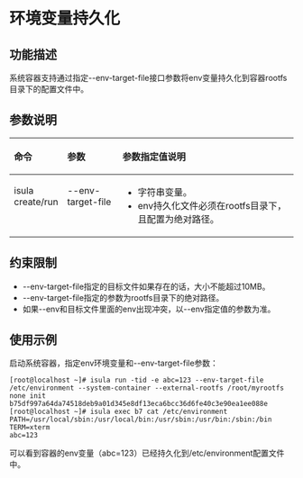 # 环境变量持久化

## 功能描述

系统容器支持通过指定--env-target-file接口参数将env变量持久化到容器rootfs目录下的配置文件中。

## 参数说明

<a name="zh-cn_topic_0182200839_table1869210387418"></a>
<table><thead align="left"><tr id="zh-cn_topic_0182200839_row1569373816419"><th class="cellrowborder" valign="top" width="16.28%" id="mcps1.1.4.1.1"><p id="zh-cn_topic_0182200839_p106936387415"><a name="zh-cn_topic_0182200839_p106936387415"></a><a name="zh-cn_topic_0182200839_p106936387415"></a>命令</p>
</th>
<th class="cellrowborder" valign="top" width="19.73%" id="mcps1.1.4.1.2"><p id="zh-cn_topic_0182200839_p15693173814112"><a name="zh-cn_topic_0182200839_p15693173814112"></a><a name="zh-cn_topic_0182200839_p15693173814112"></a>参数</p>
</th>
<th class="cellrowborder" valign="top" width="63.99%" id="mcps1.1.4.1.3"><p id="zh-cn_topic_0182200839_p14522811181"><a name="zh-cn_topic_0182200839_p14522811181"></a><a name="zh-cn_topic_0182200839_p14522811181"></a>参数指定值说明</p>
</th>
</tr>
</thead>
<tbody><tr id="zh-cn_topic_0182200839_row12693163810415"><td class="cellrowborder" valign="top" width="16.28%" headers="mcps1.1.4.1.1 "><p id="zh-cn_topic_0182200839_p66931838134110"><a name="zh-cn_topic_0182200839_p66931838134110"></a><a name="zh-cn_topic_0182200839_p66931838134110"></a>isula create/run</p>
</td>
<td class="cellrowborder" valign="top" width="19.73%" headers="mcps1.1.4.1.2 "><p id="zh-cn_topic_0182200839_p08101647154218"><a name="zh-cn_topic_0182200839_p08101647154218"></a><a name="zh-cn_topic_0182200839_p08101647154218"></a>--env-target-file</p>
</td>
<td class="cellrowborder" valign="top" width="63.99%" headers="mcps1.1.4.1.3 "><a name="zh-cn_topic_0182200839_ul19381113501815"></a><a name="zh-cn_topic_0182200839_ul19381113501815"></a><ul id="zh-cn_topic_0182200839_ul19381113501815"><li>字符串变量。</li><li>env持久化文件必须在rootfs目录下，且配置为绝对路径。</li></ul>
</td>
</tr>
</tbody>
</table>

## 约束限制

-   --env-target-file指定的目标文件如果存在的话，大小不能超过10MB。
-   --env-target-file指定的参数为rootfs目录下的绝对路径。
-   如果--env和目标文件里面的env出现冲突，以--env指定值的参数为准。

## 使用示例

启动系统容器，指定env环境变量和--env-target-file参数：

```
[root@localhost ~]# isula run -tid -e abc=123 --env-target-file /etc/environment --system-container --external-rootfs /root/myrootfs none init
b75df997a64da74518deb9a01d345e8df13eca6bcc36d6fe40c3e90ea1ee088e
[root@localhost ~]# isula exec b7 cat /etc/environment
PATH=/usr/local/sbin:/usr/local/bin:/usr/sbin:/usr/bin:/sbin:/bin
TERM=xterm
abc=123
```

可以看到容器的env变量（abc=123）已经持久化到/etc/environment配置文件中。

